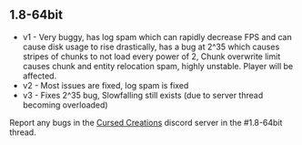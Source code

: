 ## 1.8-64bit

- v1 - Very buggy, has log spam which can rapidly decrease FPS and can cause disk usage to rise drastically, has a bug at 2^35 which causes stripes of chunks to not load
every power of 2, Chunk overwrite limit causes chunk and entity relocation spam, highly unstable. Player will be affected.
- v2 - Most issues are fixed, log spam is fixed
- v3 - Fixes 2^35 bug, Slowfalling still exists (due to server thread becoming overloaded)

Report any bugs in the [Cursed Creations](https://discord.gg/A27FnEqc8f) discord server in the #1.8-64bit thread.